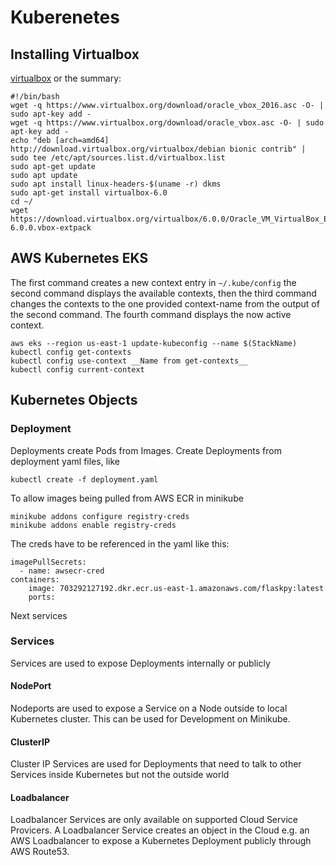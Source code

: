 # Kuberenetes
## Installing Virtualbox
[virtualbox](https://computingforgeeks.com/install-virtualbox-on-kali-linux-linux-mint/)
or the summary:
```
#!/bin/bash
wget -q https://www.virtualbox.org/download/oracle_vbox_2016.asc -O- | sudo apt-key add -
wget -q https://www.virtualbox.org/download/oracle_vbox.asc -O- | sudo apt-key add -
echo "deb [arch=amd64] http://download.virtualbox.org/virtualbox/debian bionic contrib" | sudo tee /etc/apt/sources.list.d/virtualbox.list
sudo apt-get update
sudo apt update
sudo apt install linux-headers-$(uname -r) dkms
sudo apt-get install virtualbox-6.0
cd ~/
wget https://download.virtualbox.org/virtualbox/6.0.0/Oracle_VM_VirtualBox_Extension_Pack-6.0.0.vbox-extpack
```

## AWS Kubernetes EKS
The first command creates a new context entry in `~/.kube/config` the second command displays
the available contexts, then the third command changes the contexts to the one provided context-name
from the output of the second command. The fourth command displays the now active context.
```
aws eks --region us-east-1 update-kubeconfig --name $(StackName)
kubectl config get-contexts
kubectl config use-context __Name from get-contexts__
kubectl config current-context
```

## Kubernetes Objects
### Deployment
Deployments create Pods from Images.
Create Deployments from deployment yaml files, like
```
kubectl create -f deployment.yaml
```
To allow images being pulled from AWS ECR in minikube
```
minikube addons configure registry-creds
minikube addons enable registry-creds
```
The creds have to be referenced in the yaml like this:
```
imagePullSecrets:
  - name: awsecr-cred
containers:
    image: 703292127192.dkr.ecr.us-east-1.amazonaws.com/flaskpy:latest
    ports:
```
Next services
### Services
Services are used to expose Deployments internally or publicly
#### NodePort
Nodeports are used to expose a Service on a Node outside to local Kubernetes cluster.
This can be used for Development on Minikube.
#### ClusterIP
Cluster IP Services are used for Deployments that need to talk to other Services inside Kubernetes but not the outside world
#### Loadbalancer
Loadbalancer Services are only available on supported Cloud Service Provicers. A Loadbalancer Service creates an object in the Cloud
e.g. an AWS Loadbalancer to expose a Kubernetes Deployment publicly through AWS Route53.
